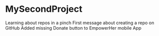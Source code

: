 # MySecondProject
Learning about repos in a pinch
First message about creating a repo on GitHub
Added missing Donate button to EmpowerHer mobile App

